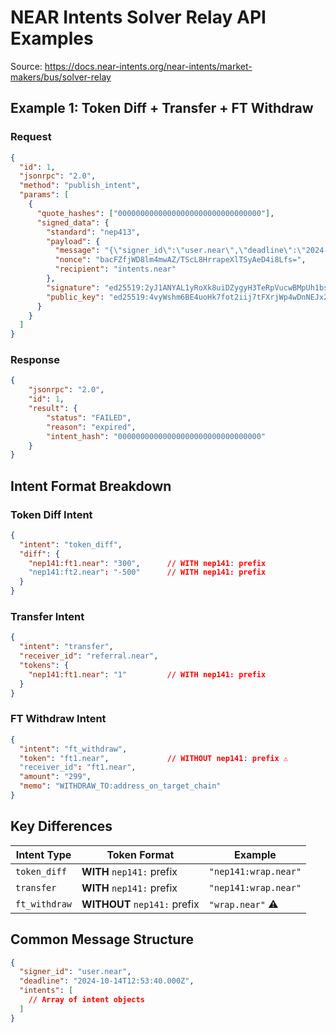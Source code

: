 # NEAR Intents Solver Relay API Examples

Source: https://docs.near-intents.org/near-intents/market-makers/bus/solver-relay

## Example 1: Token Diff + Transfer + FT Withdraw

### Request
```json
{
  "id": 1,
  "jsonrpc": "2.0",
  "method": "publish_intent",
  "params": [
    {
      "quote_hashes": ["00000000000000000000000000000000"],
      "signed_data": {
        "standard": "nep413",
        "payload": {
          "message": "{\"signer_id\":\"user.near\",\"deadline\":\"2024-10-14T12:53:40.000Z\",\"intents\":[{\"intent\":\"token_diff\",\"diff\":{\"nep141:ft1.near\":\"300\",\"nep141:ft2.near\":\"-500\"}},{\"intent\":\"transfer\",\"receiver_id\":\"referral.near\",\"tokens\":{\"nep141:ft1.near\":\"1\"}},{\"intent\":\"ft_withdraw\",\"token\":\"ft1.near\",\"receiver_id\":\"ft1.near\",\"amount\":\"299\",\"memo\":\"WITHDRAW_TO:address_on_target_chain\"}]}",
          "nonce": "bacFZfjWD8lm4mwAZ/TScL8HrrapeXlTSyAeD4i8Lfs=",
          "recipient": "intents.near"
        },
        "signature": "ed25519:2yJ1ANYAL1yRoXk8uiDZygyH3TeRpVucwBMpUh1bsvcCLL3BBoJzqAojQNN4mxz9v5fSzbwqz7p9MFtZKNKW81Cg",
        "public_key": "ed25519:4vyWshm6BE4uoHk7fot2iij7tFXrjWp4wDnNEJx2W4sf"
      }
    }
  ]
}
```

### Response
```json
{
    "jsonrpc": "2.0",
    "id": 1,
    "result": {
        "status": "FAILED",
        "reason": "expired",
        "intent_hash": "00000000000000000000000000000000"
    }
}
```

## Intent Format Breakdown

### Token Diff Intent
```json
{
  "intent": "token_diff",
  "diff": {
    "nep141:ft1.near": "300",      // WITH nep141: prefix
    "nep141:ft2.near": "-500"      // WITH nep141: prefix
  }
}
```

### Transfer Intent
```json
{
  "intent": "transfer",
  "receiver_id": "referral.near",
  "tokens": {
    "nep141:ft1.near": "1"         // WITH nep141: prefix
  }
}
```

### FT Withdraw Intent
```json
{
  "intent": "ft_withdraw",
  "token": "ft1.near",             // WITHOUT nep141: prefix ⚠️
  "receiver_id": "ft1.near",
  "amount": "299",
  "memo": "WITHDRAW_TO:address_on_target_chain"
}
```

## Key Differences

| Intent Type | Token Format | Example |
|-------------|--------------|---------|
| `token_diff` | **WITH** `nep141:` prefix | `"nep141:wrap.near"` |
| `transfer` | **WITH** `nep141:` prefix | `"nep141:wrap.near"` |
| `ft_withdraw` | **WITHOUT** `nep141:` prefix | `"wrap.near"` ⚠️ |

## Common Message Structure

```json
{
  "signer_id": "user.near",
  "deadline": "2024-10-14T12:53:40.000Z",
  "intents": [
    // Array of intent objects
  ]
}
```
